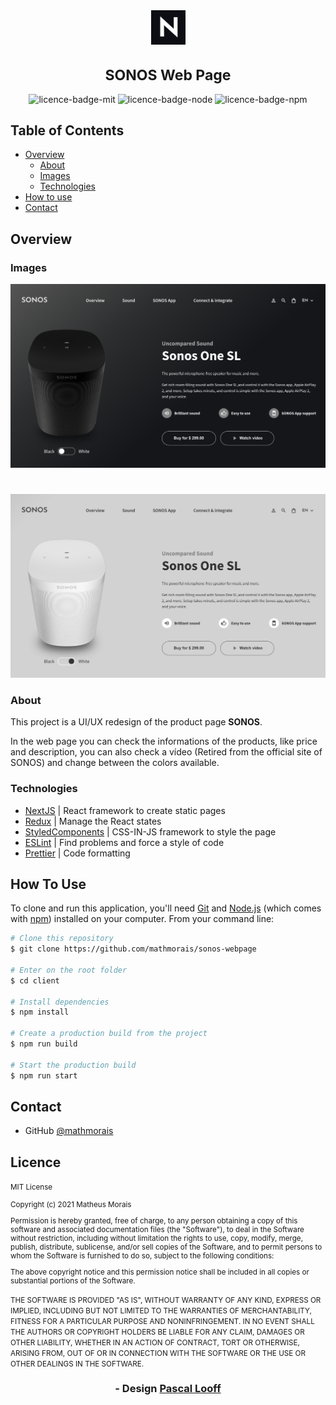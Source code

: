 <div align="center" >
<img height=55 src="./page_photos/logo.png">
<h1 style="font-size: 23px">SONOS Web Page</h1>
<img alt="licence-badge-mit" src="https://img.shields.io/static/v1?label=licence&message=MIT&color=blue">
<img alt="licence-badge-node" src="https://img.shields.io/static/v1?label=node&message=v14.15.3&color=green">
<img alt="licence-badge-npm" src="https://img.shields.io/static/v1?label=npm&message=v6.14.9&color=green">
</div>

## Table of Contents

- [Overview](#overview)
  - [About](#about)
  - [Images](#images)
  - [Technologies](#technologies)
- [How to use](#how-to-use)
- [Contact](#contact)

## Overview

### Images

<img  src="./page_photos/desktop_black.png">

#

<img src="./page_photos/desktop_white.png">

### About

This project is a UI/UX redesign of the product page **SONOS**.

In the web page you can check the informations of the products, like price and description, you can also check a vídeo (Retired from the official site of SONOS) and change between the colors available.

### Technologies

- [NextJS](https://nextjs.org/) | React framework to create static pages
- [Redux](https://redux.js.org/) | Manage the React states
- [StyledComponents](https://styled-components.com/) | CSS-IN-JS framework to style the page
- [ESLint](https://eslint.org/) | Find problems and force a style of code
- [Prettier](https://prettier.io/) | Code formatting

## How To Use

To clone and run this application, you'll need [Git](https://git-scm.com) and [Node.js](https://nodejs.org/en/download/) (which comes with [npm](http://npmjs.com)) installed on your computer. From your command line:

```bash
# Clone this repository
$ git clone https://github.com/mathmorais/sonos-webpage

# Enter on the root folder
$ cd client

# Install dependencies
$ npm install

# Create a production build from the project
$ npm run build

# Start the production build
$ npm run start
```

## Contact

- GitHub [@mathmorais](https://github.com/mathmorais)

## Licence

<small>MIT License

Copyright (c) 2021 Matheus Morais

Permission is hereby granted, free of charge, to any person obtaining a copy
of this software and associated documentation files (the "Software"), to deal
in the Software without restriction, including without limitation the rights
to use, copy, modify, merge, publish, distribute, sublicense, and/or sell
copies of the Software, and to permit persons to whom the Software is
furnished to do so, subject to the following conditions:

The above copyright notice and this permission notice shall be included in all
copies or substantial portions of the Software.

THE SOFTWARE IS PROVIDED "AS IS", WITHOUT WARRANTY OF ANY KIND, EXPRESS OR
IMPLIED, INCLUDING BUT NOT LIMITED TO THE WARRANTIES OF MERCHANTABILITY,
FITNESS FOR A PARTICULAR PURPOSE AND NONINFRINGEMENT. IN NO EVENT SHALL THE
AUTHORS OR COPYRIGHT HOLDERS BE LIABLE FOR ANY CLAIM, DAMAGES OR OTHER
LIABILITY, WHETHER IN AN ACTION OF CONTRACT, TORT OR OTHERWISE, ARISING FROM,
OUT OF OR IN CONNECTION WITH THE SOFTWARE OR THE USE OR OTHER DEALINGS IN THE
SOFTWARE.</small>

<div align="center">
<h3>
- Design 
<a href="https://www.behance.net/pascal-l">Pascal Looff</a>
<h3></div>
